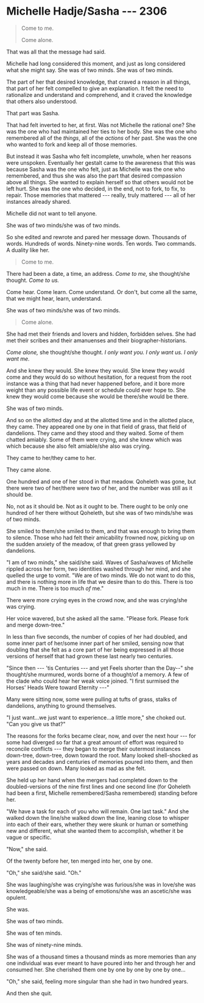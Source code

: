 # Michelle Hadje/Sasha --- 2306

> Come to me.
>
> Come alone.

That was all that the message had said.

Michelle had long considered this moment, and just as long considered what she might say. She was of two minds. She was of two minds.

The part of her that desired knowledge, that craved a reason in all things, that part of her felt compelled to give an explanation. It felt the need to rationalize and understand and comprehend, and it craved the knowledge that others also understood.

That part was Sasha.

That had felt inverted to her, at first. Was not Michelle the rational one? She was the one who had maintained her ties to her body. She was the one who remembered all of the *things*, all of the *actions* of her past. She was the one who wanted to fork and keep all of those memories.

But instead it was Sasha who felt incomplete, unwhole, when her reasons were unspoken. Eventually her gestalt came to the awareness that this was because Sasha was the one who felt, just as Michelle was the one who remembered, and thus she was also the part that desired compassion above all things. She wanted to explain herself so that others would not be left hurt. She was the one who decided, in the end, not to fork, to fix, to repair. Those memories that mattered --- really, truly mattered --- all of her instances already shared.

Michelle did not want to tell anyone.

She was of two minds/she was of two minds.

So she edited and rewrote and pared her message down. Thousands of words. Hundreds of words. Ninety-nine words. Ten words. Two commands. A duality like her.

> Come to me.

There had been a date, a time, an address. *Come to me,* she thought/she thought. *Come to us.*

Come hear. Come learn. Come understand. Or don't, but come all the same, that we might hear, learn, understand.

She was of two minds/she was of two minds.

> Come alone.

She had met their friends and lovers and hidden, forbidden selves. She had met their scribes and their amanuenses and their biographer-historians.

*Come alone,* she thought/she thought. *I only want you. I only want us. I only want me.*

And she knew they would. She knew they would. She knew they would come and they would do so without hesitation, for a request from the root instance was a thing that had never happened before, and it bore more weight than any possible life event or schedule could ever hope to. She knew they would come because she would be there/she would be there.

She was of two minds.

And so on the allotted day and at the allotted time and in the allotted place, they came. They appeared one by one in that field of grass, that field of dandelions. They came and they stood and they waited. Some of them chatted amiably. Some of them were crying, and she knew which was which because she also felt amiable/she also was crying.

They came to her/they came to her.

They came alone.

One hundred and one of her stood in that meadow. Qoheleth was gone, but there were two of her/there were two of her, and the number was still as it should be.

No, not as it should be. Not as it ought to be. There ought to be only one hundred of her there without Qoheleth, but she was of two minds/she was of two minds.

She smiled to them/she smiled to them, and that was enough to bring them to silence. Those who had felt their amicability frowned now, picking up on the sudden anxiety of the meadow, of that green grass yellowed by dandelions.

"I am of two minds," she said/she said. Waves of Sasha/waves of Michelle rippled across her form, two identities washed through her mind, and she quelled the urge to vomit. "We are of two minds. We do not want to do this, and there is nothing more in life that we desire than to do this. There is too much in me. There is too much *of* me."

There were more crying eyes in the crowd now, and she was crying/she was crying.

Her voice wavered, but she asked all the same. "Please fork. Please fork and merge down-tree."

In less than five seconds, the number of copies of her had doubled, and some inner part of her/some inner part of her smiled, sensing now that doubling that she felt as a core part of her being expressed in all those versions of herself that had grown these last nearly two centuries.

"Since then --- 'tis Centuries --- and yet Feels shorter than the Day--" she thought/she murmured, words borne of a thought/of a memory. A few of the clade who could hear her weak voice joined. "I first surmised the Horses' Heads Were toward Eternity ---"

Many were sitting now, some were pulling at tufts of grass, stalks of dandelions, anything to ground themselves.

"I just want...we just want to experience...a little more," she choked out. "Can you give us that?"

The reasons for the forks became clear, now, and over the next hour --- for some had diverged so far that a great amount of effort was required to reconcile conflicts --- they began to merge their outermost instances down-tree, down-tree, down toward the root. Many looked shell-shocked as years and decades and centuries of memories poured into them, and then were passed on down. Many looked as mad as she felt.

She held up her hand when the mergers had completed down to the doubled-versions of the nine first lines and one second line (for Qoheleth had been a first, Michelle remembered/Sasha remembered) standing before her.

"We have a task for each of you who will remain. One last task." And she walked down the line/she walked down the line, leaning close to whisper into each of their ears, whether they were skunk or human or something new and different, what she wanted them to accomplish, whether it be vague or specific.

"Now," she said.

Of the twenty before her, ten merged into her, one by one.

"Oh," she said/she said. "Oh."

She was laughing/she was crying/she was furious/she was in love/she was knowledgeable/she was a being of emotions/she was an ascetic/she was opulent.

She was.

She was of two minds.

She was of ten minds.

She was of ninety-nine minds.

She was of a thousand times a thousand minds as more memories than any one individual was ever meant to have poured into her and through her and consumed her. She cherished them one by one by one by one by one...

"Oh," she said, feeling more singular than she had in two hundred years.

And then she quit.
